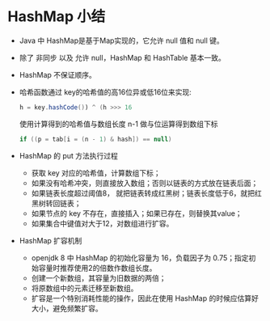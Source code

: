 # HashMap 小结

* Java 中 HashMap是基于Map实现的，它允许 null 值和 null 键。
* 除了 非同步 以及 允许 null，HashMap 和 HashTable 基本一致。
* HashMap 不保证顺序。
* 哈希函数通过 key的哈希值的高16位异或低16位来实现:

    ```java
    h = key.hashCode()) ^ (h >>> 16
    ```

    使用计算得到的哈希值与数组长度 n-1 做与位运算得到数组下标

    ```java
    if ((p = tab[i = (n - 1) & hash]) == null)
    ```

* HashMap 的 put 方法执行过程
  * 获取 key 对应的哈希值，计算数组下标；
  * 如果没有哈希冲突，则直接放入数组；否则以链表的方式放在链表后面；
  * 如果链表长度超过阈值8， 就把链表转成红黑树；链表长度低于6，就把红黑树转回链表；
  * 如果节点的 key 不存在，直接插入；如果已存在，则替换其value；
  * 如果集合中键值对大于12，对数组进行扩容。
* HashMap 扩容机制
  * openjdk 8 中 HashMap 的初始化容量为 16，负载因子为 0.75；指定初始容量时推荐使用2的倍数作数组长度。
  * 创建一个新数组，其容量为旧数据的两倍；
  * 将原数组中的元素迁移至新数组。
  * 扩容是一个特别消耗性能的操作，因此在使用 HashMap 的时候应估算好大小，避免频繁扩容。
